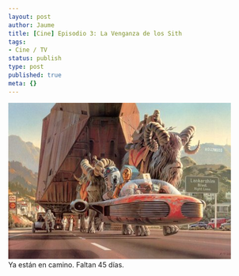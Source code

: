 ```yaml
---
layout: post
author: Jaume
title: [Cine] Episodio 3: La Venganza de los Sith
tags:
- Cine / TV
status: publish
type: post
published: true
meta: {}
---
```

<img src="../images_posts/starwars.jpg" alt="Star Wars" class="center"/><br />
Ya están en camino. Faltan 45 días. 

